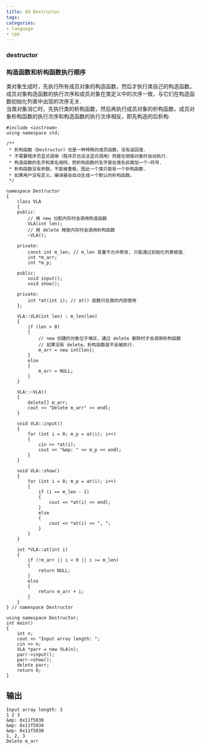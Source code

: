 ```yaml
---
title: 04 Destructor
tags:
categories:
- language
- cpp
---
```


### destructor

### **构造函数和析构函数执行顺序**
类对象生成时，先执行所有成员对象的构造函数，然后才执行类自己的构造函数。成员对象构造函数的执行次序和成员对象在类定义中的次序一致，与它们在构造函数初始化列表中出现的次序无关.  
当类对象消亡时，先执行类的析构函数，然后再执行成员对象的析构函数，成员对象析构函数的执行次序和构造函数的执行次序相反，即先构造的后析构.  

	#include <iostream>
	using namespace std;
	
	/**
	 * 析构函数（Destructor）也是一种特殊的成员函数，没有返回值.
	 * 不需要程序员显式调用（程序员也没法显式调用）而是在销毁对象时自动执行.
	 * 构造函数的名字和类名相同，而析构函数的名字是在类名前面加一个~符号.
	 * 析构函数没有参数，不能被重载，因此一个类只能有一个析构函数.
	 * 如果用户没有定义，编译器会自动生成一个默认的析构函数。
	 */
	
	namespace Destructor
	{
	    class VLA
	    {
	    public:
	        // 用 new 分配内存时会调用构造函数
	        VLA(int len);
	        // 用 delete 释放内存时会调用析构函数
	        ~VLA();
	
	    private:
	        const int m_len; // m_len 变量不允许修改, 只能通过初始化列表赋值.
	        int *m_arr;
	        int *m_p;
	
	    public:
	        void input();
	        void show();
	
	    private:
	        int *at(int i); // at() 函数只在类的内部使用
	    };
	
	    VLA::VLA(int len) : m_len(len)
	    {
	        if (len > 0)
	        {
	            // new 创建的对象位于堆区，通过 delete 删除时才会调用析构函数
	            // 如果没有 delete，析构函数就不会被执行.
	            m_arr = new int[len];
	        }
	        else
	        {
	            m_arr = NULL;
	        }
	    }
	
	    VLA::~VLA()
	    {
	        delete[] m_arr;
	        cout << "Delete m_arr" << endl;
	    }
	
	    void VLA::input()
	    {
	        for (int i = 0; m_p = at(i); i++)
	        {
	            cin >> *at(i);
	            cout << "&mp: " << m_p << endl;
	        }
	    }
	
	    void VLA::show()
	    {
	        for (int i = 0; m_p = at(i); i++)
	        {
	            if (i == m_len - 1)
	            {
	                cout << *at(i) << endl;
	            }
	            else
	            {
	                cout << *at(i) << ", ";
	            }
	        }
	    }
	
	    int *VLA::at(int i)
	    {
	        if (!m_arr || i < 0 || i >= m_len)
	        {
	            return NULL;
	        }
	        else
	        {
	            return m_arr + i;
	        }
	    }
	} // namespace Destructor
	
	using namespace Destructor;
	int main()
	{
	    int n;
	    cout << "Input array length: ";
	    cin >> n;
	    VLA *parr = new VLA(n);
	    parr->input();
	    parr->show();
	    delete parr;
	    return 0;
	}

## **输出**

	Input array length: 3 
	1 2 3
	&mp: 0x11f5030
	&mp: 0x11f5034
	&mp: 0x11f5038
	1, 2, 3
	Delete m_arr


